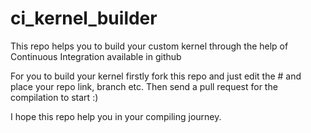# ci_kernel_builder

This repo helps you to build your custom kernel
through the help of Continuous Integration available
in github

For you to build your kernel firstly fork this repo
and just edit the # and place your repo link, branch etc.
Then send a pull request for the compilation to start :)

I hope this repo help you in your compiling journey.
